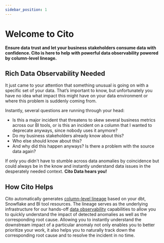 ```yaml
---
sidebar_position: 1
---
```


# Welcome to Cito

**Ensure data trust and let your business stakeholders consume data with confidence. Cito is here to help with powerful data observability powered by column-level lineage.**

## Rich Data Observability Needed

It just came to your attention that something unusual is going on with a specific set of your data. That’s important to know, but unfortunately you have no idea what impact this might have on your data environment or where this problem is suddenly coming from.

Instantly, several questions are running through your head:

* Is this a major incident that threatens to skew several business metrics across our BI tools, or is this an incident on a column that I wanted to deprecate anyways, since nobody uses it anymore?
* Do my business stakeholders already know about this?
* Who else should know about this?
* And why did this happen anyways? Is there a problem with the source data again?

If only you didn't have to stumble across data anomalies by coincidence but could always be in the know and instantly understand data issues in the desperately needed context. **Cito Data hears you!**

## How Cito Helps
Cito automatically generates [column-level lineage](../functionalities/column-level-lineage) based on your dbt, Snowflake and BI tool resources. The lineage serves as the underlying infrastructure for our hands-off [data observability](../functionalities/anomaly-detection) capabilities to allow you to quickly understand the impact of detected anomalies as well as the corresponding root cause. Allowing you to instantly understand the downstream impact of a particular anomaly not only enables you to better prioritize your work, it also helps you to naturally track down the corresponding root cause and to resolve the incident in no time.

